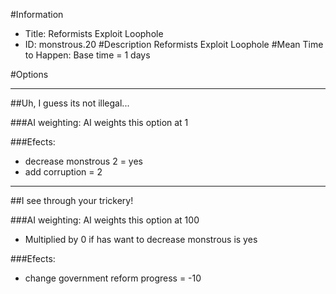 #Information
 - Title: Reformists Exploit Loophole
 - ID: monstrous.20
#Description
Reformists Exploit Loophole
#Mean Time to Happen:
Base time = 1 days

#Options

___
##Uh, I guess its not illegal...

###AI weighting:
AI weights this option at 1


###Efects:<ul><li>decrease monstrous 2 = yes</li><li>add corruption = 2</li></ul>

___
##I see through your trickery!

###AI weighting:
AI weights this option at 100
 - Multiplied by 0 if has want to decrease monstrous is yes


###Efects:<ul><li>change government reform progress = -10</li></ul>
